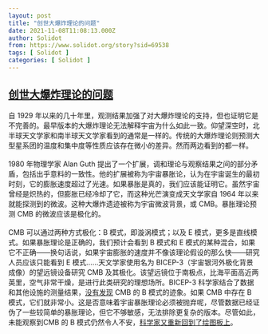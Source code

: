 ```yaml
---
layout: post
title: "创世大爆炸理论的问题"
date: 2021-11-08T11:08:13.000Z
author: Solidot
from: https://www.solidot.org/story?sid=69538
tags: [ Solidot ]
categories: [ Solidot ]
---
```

<!--1636369693000-->
[创世大爆炸理论的问题](https://www.solidot.org/story?sid=69538)
------

<div>
自 1929 年以来的几十年里，观测结果加强了对大爆炸理论的支持，但也证明它是不完善的。最早版本的大爆炸理论无法解释宇宙为什么如此一致。仰望深空时，北半球天文学家和南半球天文学家看到的通常是一样的。传统的大爆炸理论则预测大型星系团的温度和集中度等性质应该存在微小的差异。然而两边看到的都一样。<br><br>1980 年物理学家 Alan Guth 提出了一个扩展，调和理论与观察结果之间的部分矛盾，包括出乎意料的一致性。他的扩展被称为宇宙暴胀论，认为在宇宙诞生的最初时刻，它的膨胀速度超过了光速。如果暴胀是真的，我们应该能证明它。虽然宇宙曾经是炽热的，但膨胀已经冷却了它，而这种光芒演变成天文学家自 1964 年以来就能探测到的微波。这种大爆炸遗迹被称为宇宙微波背景，或 CMB。暴胀理论预测 CMB 的微波应该是极化的。<br><br>CMB 可以通过两种方式极化：B 模式，即漩涡模式；以及 E 模式，更多是直线模式。如果暴胀理论是正确的，我们预计会看到 B 模式和 E 模式的某种混合，如果它不正确——换句话说，如果宇宙膨胀的速度并不像该理论假设的那么快——研究人员应该只能看到 E 模式……天文学家使用名为 BICEP-3（宇宙银河外极化背景成像）的望远镜设备研究 CMB 及其极化。该望远镜位于南极点，比海平面高近两英里，空气非常干燥，是进行此类研究的理想场所。BICEP-3 科学家结合了数据和其他设施的测量结果，<a href="https://physics.aps.org/articles/v14/135" target="_blank">没有发现</a> CMB 的 B 模式的迹象。如果 CMB 中存在 B 模式，它们就非常小。这是否意味着宇宙暴胀理论必须被抛弃呢，尽管数据已经证伪了一些较简单的暴胀理论，但它不够敏感，无法排除更复杂的版本。尽管如此，未能观察到CMB 的 B 模式仍然令人不安，<a href="https://www.cnn.com/2021/11/04/opinions/problem-with-the-big-bang-theory-lincoln/index.html">科学家又重新回到了绘图板上</a>。
</div>
